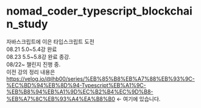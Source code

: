 # nomad_coder_typescript_blockchain_study
자바스크립트에 이은 타입스크립트 도전
</br>
08.21 5.0~5.4강 완료
</br>
08.23 5.5~5.8강 완료 종강.
</br>
08/22~ 챌린지 진행 중.
</br>
이전 강의 정리 내용은 https://velog.io/@lhb00/series/%EB%85%B8%EB%A7%88%EB%93%9C-%EC%BD%94%EB%8D%94-Typescript%EB%A1%9C-%EB%B8%94%EB%A1%9D%EC%B2%B4%EC%9D%B8-%EB%A7%8C%EB%93%A4%EA%B8%B0 <- 여기에 있습니다.
